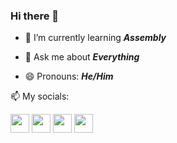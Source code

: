 ### Hi there 👋

<!-- ![Your Repository’s Stats](https://github-readme-stats.vercel.app/api?username=furygaming1120&show_icons=true) -->

<!-- **furygaming1120/furygaming1120** is a ✨ _special_ ✨ repository because its `README.md` (this file) appears on your GitHub profile.

Here are some ideas to get you started: -->

<!-- 🔭 I’m currently working on ... -->
- 🌱 I’m currently learning ***Assembly***
<!-- 👯 I’m looking to collaborate on ... -->
<!-- 🤔 I’m looking for help with ... -->
- 💬 Ask me about ***Everything***
<!-- 📫 How to reach me: ... -->

- 😄 Pronouns: ***He/Him***
<!-- ⚡ Fun fact: ... -->

📫 My socials: 

[<img alt="" width="30px" src="https://img.icons8.com/fluency/48/000000/discord.png"/>](https://discordapp.com/users/823827858907987969)
[<img alt="" width="30px" src="https://img.icons8.com/color/48/000000/youtube-play.png"/>](https://youtube.com/channel/UCPKpPU76TOupRsxJKximtHg)
[<img alt="" width="30px" src="https://img.icons8.com/color/48/000000/twitter--v1.png"/>](https://twitter.com/SonixFuryGaming?t=wn7ZOyz3d8H39Rpvqwx1qA&s=09)
[<img alt="" width="30px" src="https://img.icons8.com/fluency/48/000000/reddit.png"/>](https://www.reddit.com/u/SonixFuryMods?utm_medium=android_app&utm_source=share)
